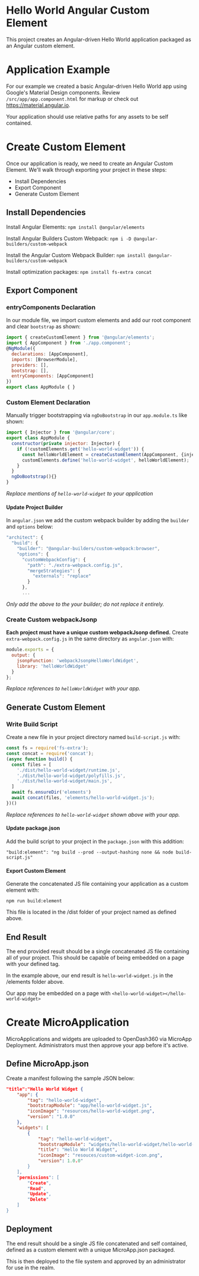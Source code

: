 Hello World Angular Custom Element
=======

This project creates an Angular-driven Hello World application packaged as an Angular custom element.

# Application Example
For our example we created a basic Angular-driven Hello World app using Google's Material Design components. Review `/src/app/app.component.html` for markup or check out https://material.angular.io.

Your application should use relative paths for any assets to be self contained.


# Create Custom Element
Once our application is ready, we need to create an Angular Custom Element. We'll walk through exporting your project in these steps:
* Install Dependencies
* Export Component
* Generate Custom Element

## Install Dependencies
Install Angular Elements:
`npm install @angular/elements`

Install Angular Builders Custom Webpack:
`npm i -D @angular-builders/custom-webpack`

Install the Angular Custom Webpack Builder:
`npm install @angular-builders/custom-webpack`

Install optimization packages:
`npm install fs-extra concat`

## Export Component

### entryComponents Declaration
In our module file, we import custom elements and add our root component and clear `bootstrap` as shown:
```javascript
import { createCustomElement } from '@angular/elements';
import { AppComponent } from './app.component';
@NgModule({
  declarations: [AppComponent],
  imports: [BrowserModule],
  providers: [],
  bootstrap: [],
  entryComponents: [AppComponent]
})
export class AppModule { }
```

### Custom Element Declaration
Manually trigger bootstrapping via `ngDoBootstrap` in our `app.module.ts` like shown:
```javascript
import { Injector } from '@angular/core';
export class AppModule {
  constructor(private injector: Injector) {
    if (!customElements.get('hello-world-widget')) {
      const helloWorldElement = createCustomElement(AppComponent, {injector});
      customElements.define('hello-world-widget', helloWorldElement);
    }
  }
  ngDoBootstrap(){}
}
```
*Replace mentions of `hello-world-widget` to your application*

#### Update Project Builder
In `angular.json` we add the custom webpack builder by adding the `builder` and `options` below:
```javascript
"architect": {
  "build": {
    "builder": "@angular-builders/custom-webpack:browser",
    "options": {
      "customWebpackConfig": {
        "path": "./extra-webpack.config.js",
        "mergeStrategies": {
          "externals": "replace"
        }
      },
      ...
```
*Only add the above to the your builder; do not replace it entirely.*

### Create Custom webpackJsonp
**Each project must have a unique custom webpackJsonp defined.**
Create `extra-webpack.config.js` in the same directory as `angular.json` with:
```javascript
module.exports = {
  output: {
    jsonpFunction: 'webpackJsonpHelloWorldWidget',
    library: 'helloWorldWidget'
  }
};
```
*Replace references to `helloWorldWidget` with your app.*

## Generate Custom Element

### Write Build Script
Create a new file in your project directory named `build-script.js` with:
```javascript
const fs = require('fs-extra');
const concat = require('concat');
(async function build() {
  const files = [
    './dist/hello-world-widget/runtime.js',
    './dist/hello-world-widget/polyfills.js',
    './dist/hello-world-widget/main.js',
  ]
  await fs.ensureDir('elements')
  await concat(files, 'elements/hello-world-widget.js');
})()
```
*Replace references to `hello-world-widget` shown above with your app.*

#### Update package.json
Add the build script to your project in the `package.json` with this addition:

`"build:element": "ng build --prod --output-hashing none && node build-script.js"`

#### Export Custom Element
Generate the concatenated JS file containing your application as a custom element with:

`npm run build:element`

This file is located in the /dist folder of your project named as defined above.

## End Result
The end provided result should be a single concatenated JS file containing all of your project. This should be capable of being embedded on a page with your defined tag.

In the example above, our end result is `hello-world-widget.js` in the /elements folder above.

Our app may be embedded on a page with `<hello-world-widget></hello-world-widget>`

# Create MicroApplication
MicroApplications and widgets are uploaded to OpenDash360 via MicroApp Deployment. Administrators must then approve your app before it's active.

## Define MicroApp.json
Create a manifest following the sample JSON below:
```json
"title":"Hello World Widget {
    "app": {
        "tag": "hello-world-widget",
        "bootstrapModule": "app/hello-world-widget.js",
        "iconImage": "resources/hello-world-widget.png",
        "version": "1.0.0"
    },
    "widgets": [
        {
            "tag": "hello-world-widget",
            "bootstrapModule": "widgets/hello-world-widget/hello-world-widget.module.js",
            "title": "Hello World Widget",
            "iconImage": "resouces/custom-widget-icon.png",
            "version": 1.0.0"
        }
    ],
    "permissions": [
        "Create",
        "Read",
        "Update",
        "Delete"
    ]
}
```
## Deployment
The end result should be a single JS file concatenated and self contained, defined as a custom element with a unique MicroApp.json packaged.

This is then deployed to the file system and approved by an administrator for use in the realm.